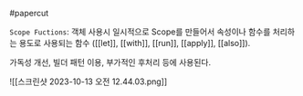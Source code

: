 #papercut

`Scope Fuctions`: 객체 사용시 일시적으로 Scope를 만들어서 속성이나 함수를 처리하는 용도로 사용되는 함수
([[let]], [[with]], [[run]], [[apply]], [[also]]).

가독성 개선, 빌더 패턴 이용, 부가적인 후처리 등에 사용된다.

![[스크린샷 2023-10-13 오전 12.44.03.png]]